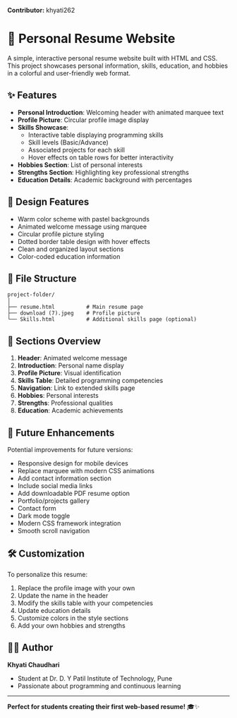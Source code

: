 **Contributor:** khyati262


# 👤 Personal Resume Website

A simple, interactive personal resume website built with HTML and CSS. This project showcases personal information, skills, education, and hobbies in a colorful and user-friendly web format.

## ✨ Features

- **Personal Introduction**: Welcoming header with animated marquee text
- **Profile Picture**: Circular profile image display
- **Skills Showcase**: 
  - Interactive table displaying programming skills
  - Skill levels (Basic/Advance)
  - Associated projects for each skill
  - Hover effects on table rows for better interactivity
- **Hobbies Section**: List of personal interests
- **Strengths Section**: Highlighting key professional strengths
- **Education Details**: Academic background with percentages

## 🎨 Design Features

- Warm color scheme with pastel backgrounds
- Animated welcome message using marquee
- Circular profile picture styling
- Dotted border table design with hover effects
- Clean and organized layout sections
- Color-coded education information


## 📁 File Structure
```
project-folder/
│
├── resume.html          # Main resume page
├── download (7).jpeg    # Profile picture
└── Skills.html          # Additional skills page (optional)
```

## 🎯 Sections Overview

1. **Header**: Animated welcome message
2. **Introduction**: Personal name display
3. **Profile Picture**: Visual identification
4. **Skills Table**: Detailed programming competencies
5. **Navigation**: Link to extended skills page
6. **Hobbies**: Personal interests
7. **Strengths**: Professional qualities
8. **Education**: Academic achievements

## 🔮 Future Enhancements

Potential improvements for future versions:
- Responsive design for mobile devices
- Replace marquee with modern CSS animations
- Add contact information section
- Include social media links
- Add downloadable PDF resume option
- Portfolio/projects gallery
- Contact form
- Dark mode toggle
- Modern CSS framework integration
- Smooth scroll navigation

## 🛠️ Customization

To personalize this resume:
1. Replace the profile image with your own
2. Update the name in the header
3. Modify the skills table with your competencies
4. Update education details
5. Customize colors in the style sections
6. Add your own hobbies and strengths

## 👩‍💻 Author

**Khyati Chaudhari**
- Student at Dr. D. Y Patil Institute of Technology, Pune
- Passionate about programming and continuous learning

---

**Perfect for students creating their first web-based resume!** 🎓✨